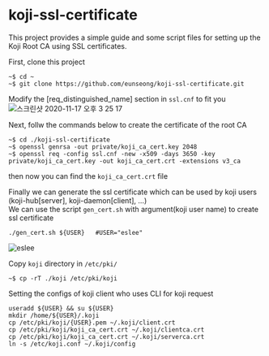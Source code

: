 # koji-ssl-certificate
This project provides a simple guide and some script files for setting up the Koji Root CA using SSL certificates.

First, clone this project
```shell
~$ cd ~
~$ git clone https://github.com/eunseong/koji-ssl-certificate.git
```
Modify the [req_distinguished_name] section in `ssl.cnf` to fit you
![스크린샷 2020-11-17 오후 3 25 17](https://user-images.githubusercontent.com/9551173/99354099-1a613000-28e9-11eb-8ad3-499626d13b2b.png) <br/>


Next, follw the commands below to create the certificate of the root CA
```shell
~$ cd ./koji-ssl-certificate
~$ openssl genrsa -out private/koji_ca_cert.key 2048
~$ openssl req -config ssl.cnf -new -x509 -days 3650 -key private/koji_ca_cert.key -out koji_ca_cert.crt -extensions v3_ca
```
then now you can find the `koji_ca_cert.crt` file


Finally we can generate the ssl certificate which can be used by koji users (koji-hub[server], koji-daemon[client], ...) <br/>
We can use the script `gen_cert.sh` with argument(koji user name) to create ssl certificate
```shell
./gen_cert.sh ${USER}   #USER="eslee"
```
![eslee](https://user-images.githubusercontent.com/9551173/99356756-0a981a80-28ee-11eb-8a48-c88ffe268ead.png) <br/>


Copy `koji` directory in `/etc/pki/`
```shell
~$ cp -rT ./koji /etc/pki/koji
```

Setting the configs of koji client who uses CLI for koji request
```shell
useradd ${USER} && su ${USER}
mkdir /home/${USER}/.koji
cp /etc/pki/koji/{USER}.pem ~/.koji/client.crt
cp /etc/pki/koji/koji_ca_cert.crt ~/.koji/clientca.crt
cp /etc/pki/koji/koji_ca_cert.crt ~/.koji/serverca.crt
ln -s /etc/koji.conf ~/.koji/config

```
